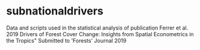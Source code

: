 # subnationaldrivers
Data and scripts used in the statistical analysis of publication Ferrer et al. 2019
Drivers of Forest Cover Change: Insights from Spatial Econometrics in the Tropics"
Submitted to 'Forests' Journal 2019
